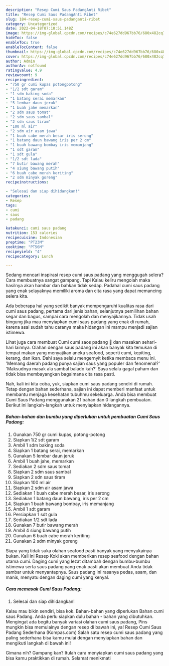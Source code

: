 ```yaml
---
description: "Resep Cumi Saus PadangAnti Ribet"
title: "Resep Cumi Saus PadangAnti Ribet"
slug: 184-resep-cumi-saus-padanganti-ribet
category: Uncategorized
date: 2022-04-18T07:10:51.148Z
image: https://img-global.cpcdn.com/recipes/c74e627dd967bb76/680x482cq70/cumi-saus-padang-foto-resep-utama.jpg
hideToc: false
enableToc: true
enableTocContent: false
thumbnail: https://img-global.cpcdn.com/recipes/c74e627dd967bb76/680x482cq70/cumi-saus-padang-foto-resep-utama.jpg
cover: https://img-global.cpcdn.com/recipes/c74e627dd967bb76/680x482cq70/cumi-saus-padang-foto-resep-utama.jpg
author: Admin
authorAv: notfound
ratingvalue: 4.9
reviewcount: 9
recipeingredient:
- "750 gr cumi kupas potongpotong"
- "1/2 sdt garam"
- "1 sdm baking soda"
- "1 batang serai memarkan"
- "5 lembar daun jeruk"
- "1 buah jahe memarkan"
- "2 sdm saus tomat"
- "2 sdm saus sambal"
- "2 sdn saus tiram"
- "100 ml air"
- "2 sdm air asam jawa"
- "1 buah cabe merah besar iris serong"
- "1 batang daun bawang iris per 2 cm"
- "1 buah bawang bombay iris memanjang"
- "1 sdt garam"
- "1 sdt gula"
- "1/2 sdt lada"
- "7 butir bawang merah"
- "4 siung bawang putih"
- "6 buah cabe merah keriting"
- "2 sdm minyak goreng"
recipeinstructions:

- "Selesai dan siap dihidangkan!"
categories:
- Resep
tags:
- cumi
- saus
- padang

katakunci: cumi saus padang 
nutrition: 153 calories
recipecuisine: Indonesian
preptime: "PT23M"
cooktime: "PT56M"
recipeyield: "4"
recipecategory: Lunch

---
```



Sedang mencari inspirasi resep cumi saus padang yang menggugah selera? Cara membuatnya sangat gampang. Tapi Kalau keliru mengolah maka hasilnya akan hambar dan bahkan tidak sedap. Padahal cumi saus padang yang enak selayaknya memiliki aroma dan cita rasa yang dapat memancing selera kita.


Ada beberapa hal yang sedikit banyak mempengaruhi kualitas rasa dari cumi saus padang, pertama dari jenis bahan, selanjutnya pemilihan bahan segar dan bagus, sampai cara mengolah dan menyajikannya. Tidak usah bingung jika mau menyiapkan cumi saus padang yang enak di rumah, karena asal sudah tahu caranya maka hidangan ini mampu menjadi sajian istimewa.

Lihat juga cara membuat Cumi cumi saos padang 🦑 dan masakan sehari-hari lainnya. Olahan dengan saus padang ini akan banyak kita temukan di tempat makan yang menyajikan aneka seafood, seperti cumi, kepiting, kerang, dan ikan. Dahi saya selalu mengernyit ketika membaca menu ini. &#39;Memang daerah padang punya sajian saus yang populer dan fenomenal?&#39; &#39;Maksudnya masak ala sambal balado kah?&#39; Saya selalu gagal paham dan tidak bisa membayangkan bagaimana cita rasa pasti.


Nah, kali ini kita coba, yuk, siapkan cumi saus padang sendiri di rumah. Tetap dengan bahan sederhana, sajian ini dapat memberi manfaat untuk membantu menjaga kesehatan tubuhmu sekeluarga. Anda bisa membuat Cumi Saus Padang menggunakan 21 bahan dan 0 langkah pembuatan. Berikut ini langkah-langkah untuk menyiapkan hidangannya.

<!--inarticleads1-->

##### Bahan-bahan dan bumbu yang diperlukan untuk pembuatan Cumi Saus Padang:

1. Gunakan 750 gr cumi kupas, potong-potong
1. Siapkan 1/2 sdt garam
1. Ambil 1 sdm baking soda
1. Siapkan 1 batang serai, memarkan
1. Gunakan 5 lembar daun jeruk
1. Ambil 1 buah jahe, memarkan
1. Sediakan 2 sdm saus tomat
1. Siapkan 2 sdm saus sambal
1. Siapkan 2 sdn saus tiram
1. Siapkan 100 ml air
1. Siapkan 2 sdm air asam jawa
1. Sediakan 1 buah cabe merah besar, iris serong
1. Sediakan 1 batang daun bawang, iris per 2 cm
1. Siapkan 1 buah bawang bombay, iris memanjang
1. Ambil 1 sdt garam
1. Persiapkan 1 sdt gula
1. Sediakan 1/2 sdt lada
1. Gunakan 7 butir bawang merah
1. Ambil 4 siung bawang putih
1. Gunakan 6 buah cabe merah keriting
1. Gunakan 2 sdm minyak goreng


Siapa yang tidak suka olahan seafood pasti banyak yang menyukainya bukan. Kali ini Resep Koki akan memberikan resep seafood dengan bahan utama cumi. Daging cumi yang lezat ditambah dengan bumbu-bumbu istimewa serta saus padang yang enak pasti akan membuat Anda tidak sambar untuk menyantapnya. Saus padang ini rasanya pedas, asam, dan manis, menyatu dengan daging cumi yang kenyal. 

<!--inarticleads2-->

##### Cara memasak Cumi Saus Padang:


1. Selesai dan siap dihidangkan!

Kalau mau bikin sendiri, bisa kok. Bahan-bahan yang diperlukan Bahan cumi saus Padang. Anda perlu siapkan dulu bahan - bahan yang dibutuhkan. Mengingat ada begitu banyak variasi olahan cumi saus padang, Pins mungkin bisa memulainya dengan resep di bawah ini, ya! Resep Cumi Saus Padang Sederhana (Kompas.com) Salah satu resep cumi saus padang yang paling sederhana bisa kamu mulai dengan menyiapkan bahan dan mengikuti langkah di bawah ini! 

Gimana nih? Gampang kan? Itulah cara menyiapkan cumi saus padang yang bisa kamu praktikkan di rumah. Selamat menikmati
